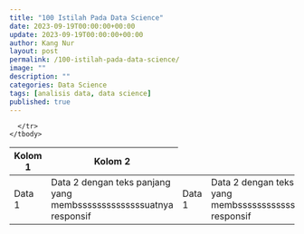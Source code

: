 ```yaml
---
title: "100 Istilah Pada Data Science"
date: 2023-09-19T00:00:00+00:00
update: 2023-09-19T00:00:00+00:00
author: Kang Nur
layout: post
permalink: /100-istilah-pada-data-science/
image: ""
description: ""
categories: Data Science
tags: [analisis data, data science]
published: true
---
```

<div class="table-responsive">
  <table id="tabel-interaktif" class="display">
    <thead>
      <tr>
        <th>Kolom 1</th>
        <th>Kolom 2</th>
        <!-- ... tambahkan kolom lainnya ... -->
      </tr>
    </thead>
    <tbody>
      <tr>
        <td>Data 1</td>
        <td>Data 2 dengan teks panjang yang membssssssssssssssuatnya responsif</td>
        <td>Data 1</td>
        <td>Data 2 dengan teks panjang yang membssssssssssssssuatnya responsif</td>
        <td>Data 1</td>
        <td>Data 2 dengan teks panjang yang membssssssssssssssuatnya responsif</td>
        <td>Data 1</td>
        <td>Data 2 dengan teks panjang yang membssssssssssssssuatnya responsif</td>
        <td>Data 1</td>
        <td>Data 2 dengan teks panjang yang membssssssssssssssuatnya responsif</td>
        <td>Data 1</td>
        <td>Data 2 dengan teks panjang yang membssssssssssssssuatnya responsif</td>
        <td>Data 1</td>
        <td>Data 2 dengan teks panjang yang membssssssssssssssuatnya responsif</td>
        <td>Data 1</td>
        <td>Data 2 dengan teks panjang yang membssssssssssssssuatnya responsif</td>
        
      </tr>
    </tbody>
  </table>
</div>
